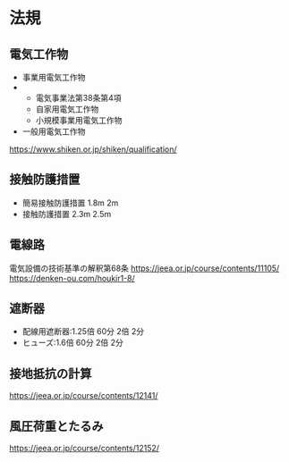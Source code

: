 # 法規

## 電気工作物
- 事業用電気工作物
- - 電気事業法第38条第4項
  - 自家用電気工作物
  - 小規模事業用電気工作物
- 一般用電気工作物

https://www.shiken.or.jp/shiken/qualification/

## 接触防護措置
- 簡易接触防護措置 1.8m 2m
- 接触防護措置 2.3m 2.5m

## 電線路
電気設備の技術基準の解釈第68条
https://jeea.or.jp/course/contents/11105/
https://denken-ou.com/houkir1-8/

## 遮断器
- 配線用遮断器:1.25倍 60分 2倍 2分
- ヒューズ:1.6倍 60分 2倍 2分


## 接地抵抗の計算
https://jeea.or.jp/course/contents/12141/


## 風圧荷重とたるみ

https://jeea.or.jp/course/contents/12152/

